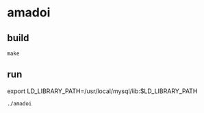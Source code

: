 # amadoi

## build

`make`  

## run

export LD_LIBRARY_PATH=/usr/local/mysql/lib:$LD_LIBRARY_PATH

`./amadoi`  
